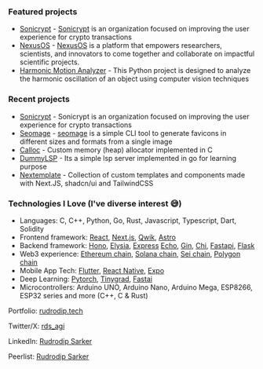 ### Featured projects

- [Sonicrypt](https://sonicrypt.vercel.app) - [Sonicrypt](https://github.com/Sonicrypt) is an organization focused on improving the user experience for crypto transactions
- [NexusOS](https://nexusos.vercel.app) - [NexusOS](https://github.com/rudrodip/NexusOS) is a platform that empowers researchers, scientists, and innovators to come together and collaborate on impactful scientific projects.
- [Harmonic Motion Analyzer](https://github.com/rudrodip/Harmonic-Oscillator-CV) - This Python project is designed to analyze the harmonic oscillation of an object using computer vision techniques

### Recent projects

- [Sonicrypt](https://github.com/Sonicrypt) - Sonicrypt is an organization focused on improving the user experience for crypto transactions
- [Seomage](https://www.npmjs.com/package/seomage) - [seomage](https://github.com/rudrodip/seomage) is a simple CLI tool to generate favicons in different sizes and formats from a single image
- [Calloc](https://github.com/rudrodip/calloc) - Custom memory (heap) allocator implemented in C
- [DummyLSP](https://github.com/rudrodip/dummylsp) - Its a simple lsp server implemented in go for learning purpose
- [Nextemplate](https://nextemplate.vercel.app) - Collection of custom templates and components made with Next.JS, shadcn/ui and TailwindCSS


### Technologies I Love (I've diverse interest 😅)

- Languages: C, C++, Python, Go, Rust, Javascript, Typescript, Dart, Solidity
- Frontend framework: [React](https://react.dev/), [Next.js](https://nextjs.org/), [Qwik](https://qwik.dev/), [Astro](https://astro.build/)
- Backend framework: [Hono](https://hono.dev), [Elysia](https://elysiajs.com/), [Express](https://expressjs.com/) [Echo](https://echo.labstack.com/), [Gin](https://gin-gonic.com/), [Chi](https://go-chi.io), [Fastapi](https://fastapi.tiangolo.com), [Flask](https://flask.palletsprojects.com)
- Web3 experience: [Ethereum chain](https://ethereum.org/en/), [Solana chain](https://solana.com/), [Sei chain](https://www.sei.io/), [Polygon chain](https://polygonscan.com/)
- Mobile App Tech: [Flutter](https://flutter.dev/), [React Native](https://reactnative.dev/), [Expo](https://expo.dev/)
- Deep Learning: [Pytorch](https://pytorch.org/), [Tinygrad](https://tinygrad.org), [Fastai](https://www.fast.ai/)
- Microcontrollers: Arduino UNO, Arduino Nano, Arduino Mega, ESP8266, ESP32 series and more (C++, C & Rust)

Portfolio: [rudrodip.tech](https://rudrodip.tech)

Twitter/X: [rds_agi](https://www.twitter.com/rds_agi)

LinkedIn: [Rudrodip Sarker](https://linkedin.com/in/rudrodip)

Peerlist: [Rudrodip Sarker](https://peerlist.io/rds_agi)
